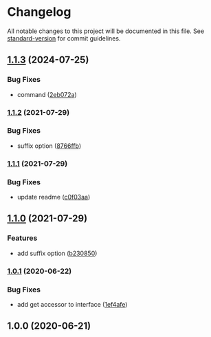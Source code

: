 # Changelog

All notable changes to this project will be documented in this file. See [standard-version](https://github.com/conventional-changelog/standard-version) for commit guidelines.

## [1.1.3](https://github.com/justinlettau/ts-generate/compare/v1.1.2...v1.1.3) (2024-07-25)


### Bug Fixes

* command ([2eb072a](https://github.com/justinlettau/ts-generate/commit/2eb072a20a5e32b8c44bad498fb15ea2df1966dc))

### [1.1.2](https://github.com/justinlettau/ts-generate/compare/v1.1.1...v1.1.2) (2021-07-29)


### Bug Fixes

* suffix option ([8766ffb](https://github.com/justinlettau/ts-generate/commit/8766ffbe54b2917ab9f153083ac62036bcafb67c))

### [1.1.1](https://github.com/justinlettau/ts-generate/compare/v1.1.0...v1.1.1) (2021-07-29)

### Bug Fixes

- update readme ([c0f03aa](https://github.com/justinlettau/ts-generate/commit/c0f03aa234e78e78fbdb0523eddd2a829b08da86))

## [1.1.0](https://github.com/justinlettau/ts-generate/compare/v1.0.1...v1.1.0) (2021-07-29)

### Features

- add suffix option ([b230850](https://github.com/justinlettau/ts-generate/commit/b2308506283e4664ae52495f9ce5bb4c1c167503))

### [1.0.1](https://github.com/justinlettau/ts-generate/compare/v1.0.0...v1.0.1) (2020-06-22)

### Bug Fixes

- add get accessor to interface ([1ef4afe](https://github.com/justinlettau/ts-generate/commit/1ef4afe47e210a9354e10974e3a492a8af51ee82))

## 1.0.0 (2020-06-21)
